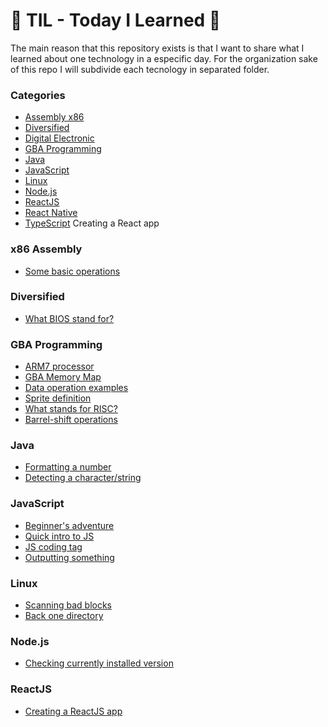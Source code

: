 # 📝 TIL - Today I Learned  📝

The main reason that this repository exists is that I want to share what I learned about one technology in a especific day.
For the organization sake of this repo I will subdivide each tecnology in separated folder.

### Categories 
- [Assembly x86](#assembly-x86)
- [Diversified](#Diversified)
- [Digital Electronic](#Electronics)
- [GBA Programming](#gba-programming)
- [Java](#Java)
- [JavaScript](#JavaScript)
- [Linux](#Linux)
- [Node.js](#NodeJs)
- [ReactJS](#ReactJs)
- [React Native](#ReactNative)
- [TypeScript](#TypeScript)
Creating a React app
### x86 Assembly 
- [Some basic operations](Assembly_x86/some-operations.md)

### Diversified
- [What BIOS stand for?](Diversified/bios.md)

### GBA Programming 

- [ARM7 processor](GBA_Programming/arm-processor.md)
- [GBA Memory Map](GBA_Programming/memory-map.md)
- [Data operation examples](GBA_Programming/data-operation.md)
- [Sprite definition](GBA_Programming/sprite-definition.md)
- [What stands for RISC?](GBA_Programming/risc.md)
- [Barrel-shift operations](GBA_Programming/barrel-shifter.md)

### Java

- [Formatting a number](Java/formatting-number.md)
- [Detecting a character/string](Java/dots-string.md)

### JavaScript

- [Beginner's adventure](JavaScript/beginner-adventure.md)
- [Quick intro to JS](JavaScript/intro.md)
- [JS coding tag](JavaScript/js-tag.md)
- [Outputting something](JavaScript/hello-world.md)

### Linux

- [Scanning bad blocks](Linux/scanning-badblocks.md)
- [Back one directory](Linux/back-directory.md)

### Node.js

- [Checking currently installed version](Node.js/node-version.md)

### ReactJS

- [Creating a ReactJS app](ReactJS/create-app.md)
